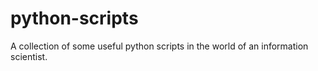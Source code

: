# python-scripts
A collection of some useful python scripts in the world of an information scientist.
